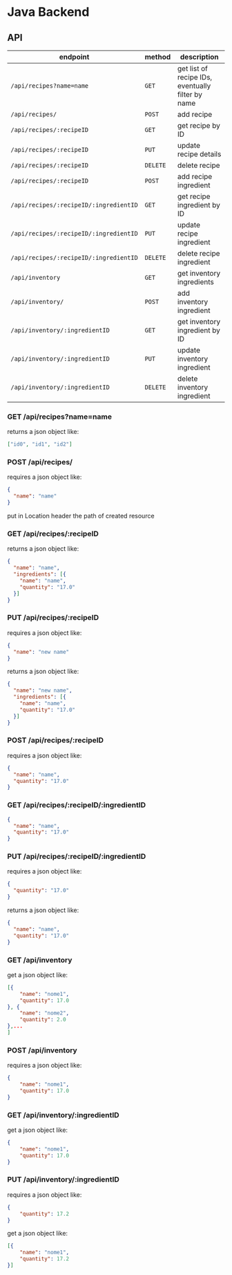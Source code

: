# Java Backend

## API

| endpoint | method | description |
| --- | --- | --- |
| `/api/recipes?name=name` | `GET` | get list of recipe IDs, eventually filter by name |
| `/api/recipes/` | `POST` | add recipe |
| `/api/recipes/:recipeID` | `GET` | get recipe by ID |
| `/api/recipes/:recipeID` | `PUT` | update recipe details |
| `/api/recipes/:recipeID` | `DELETE` | delete recipe |
| `/api/recipes/:recipeID` | `POST` | add recipe ingredient |
| `/api/recipes/:recipeID/:ingredientID` | `GET` | get recipe ingredient by ID |
| `/api/recipes/:recipeID/:ingredientID` | `PUT` | update recipe ingredient |
| `/api/recipes/:recipeID/:ingredientID` | `DELETE` | delete recipe ingredient |
| `/api/inventory` | `GET` | get inventory ingredients |
| `/api/inventory/` | `POST` | add inventory ingredient |
| `/api/inventory/:ingredientID` | `GET` | get inventory ingredient by ID |
| `/api/inventory/:ingredientID` | `PUT` | update inventory ingredient |
| `/api/inventory/:ingredientID` | `DELETE` | delete inventory ingredient |

### GET /api/recipes?name=name

returns a json object like:

```json
["id0", "id1", "id2"]
```

### POST /api/recipes/

requires a json object like:

```json
{
  "name": "name"
}
```

put in Location header the path of created resource

### GET /api/recipes/:recipeID

returns a json object like:

```json
{
  "name": "name",
  "ingredients": [{
    "name": "name",
    "quantity": "17.0"
  }]
}
```

### PUT /api/recipes/:recipeID

requires a json object like:

```json
{
  "name": "new name"
}
```

returns a json object like:

```json
{
  "name": "new name",
  "ingredients": [{
    "name": "name",
    "quantity": "17.0"
  }]
}
```

### POST /api/recipes/:recipeID

requires a json object like:

```json
{
  "name": "name",
  "quantity": "17.0"
}
```

### GET /api/recipes/:recipeID/:ingredientID

```json
{
  "name": "name",
  "quantity": "17.0"
}
```

### PUT /api/recipes/:recipeID/:ingredientID

requires a json object like:

```json
{
  "quantity": "17.0"
}
```

returns a json object like:

```json
{
  "name": "name",
  "quantity": "17.0"
}
```

### GET /api/inventory

get a json object like:

```json
[{
    "name": "nome1",
    "quantity": 17.0
}, {
    "name": "nome2",
    "quantity": 2.0
},...
]
```

### POST /api/inventory

requires a json object like:

```json
{
    "name": "nome1",
    "quantity": 17.0
}
```

### GET /api/inventory/:ingredientID

get a json object like:

```json
{
    "name": "nome1",
    "quantity": 17.0
}
```

### PUT /api/inventory/:ingredientID

requires a json object like:

```json
{
    "quantity": 17.2
}
```
get a json object like:

```json
[{
    "name": "nome1",
    "quantity": 17.2
}]
```